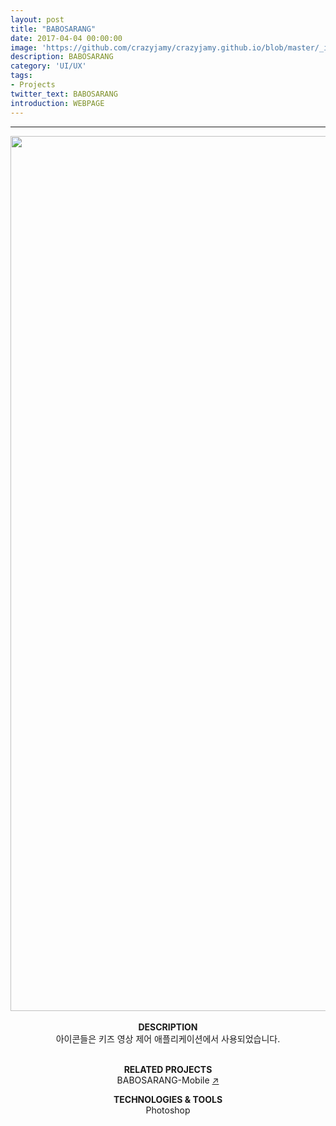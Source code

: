 ```yaml
---
layout: post
title: "BABOSARANG"
date: 2017-04-04 00:00:00
image: 'https://github.com/crazyjamy/crazyjamy.github.io/blob/master/_images/_thumbnail/babosarang.png?raw=true'
description: BABOSARANG
category: 'UI/UX'
tags:
- Projects
twitter_text: BABOSARANG
introduction: WEBPAGE
---
```


---

<div align="center">
<img src="https://github.com/crazyjamy/crazyjamy.github.io/blob/master/_images/_post/babosarang/web-ui-babosarang_03.jpg?raw=true" alt="" style="width: 1400px;">
 <br /> <br />
<strong> DESCRIPTION </strong>   <br />
아이콘들은 키즈 영상 제어 애플리케이션에서 사용되었습니다. <br /> <br />

<strong> RELATED PROJECTS </strong> <br />
BABOSARANG-Mobile <a href="https://crazyjamy.github.io/kpoplyricsgame/" target="_self">↗</a>


<strong>TECHNOLOGIES & TOOLS </strong> <br />
Photoshop <br />
</div>



